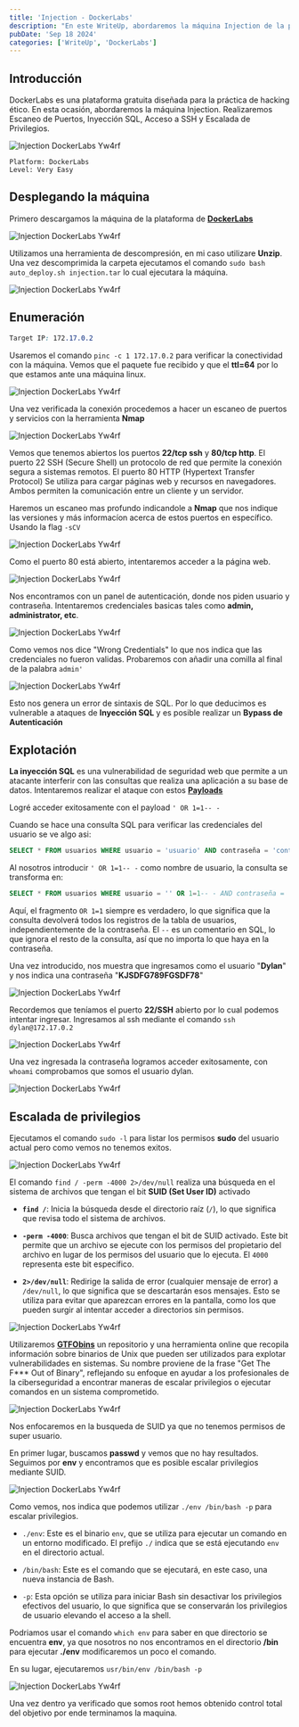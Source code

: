 ```yaml
---
title: 'Injection - DockerLabs'
description: "En este WriteUp, abordaremos la máquina Injection de la plataforma DockerLabs. En esta ocasión, abordaremos la máquina Injection. Realizaremos Escaneo de Puertos, Inyección SQL, Acceso a SSH y Escalada de Privilegios."
pubDate: 'Sep 18 2024'
categories: ['WriteUp', 'DockerLabs']
--- 
```


## Introducción

DockerLabs es una plataforma gratuita diseñada para la práctica de hacking ético. En esta ocasión, abordaremos la máquina Injection. Realizaremos Escaneo de Puertos, Inyección SQL, Acceso a SSH y Escalada de Privilegios.

![Injection DockerLabs Yw4rf](https://old-blog-yw4rf.vercel.app/_astro/injection-dockerlabs.BoCv4q12_ZUhEMe.webp)
~~~
Platform: DockerLabs
Level: Very Easy
~~~

## Desplegando la máquina

Primero descargamos la máquina de la plataforma de [**DockerLabs**](https://dockerlabs.es)

![Injection DockerLabs Yw4rf](https://old-blog-yw4rf.vercel.app/_astro/injection-download.D5DBaLAG_Z1WCuIB.webp)

Utilizamos una herramienta de descompresión, en mi caso utilizare **Unzip**. Una vez descomprimida la carpeta ejecutamos el comando `sudo bash auto_deploy.sh injection.tar` lo cual ejecutara la máquina.

![Injection DockerLabs Yw4rf](https://old-blog-yw4rf.vercel.app/_astro/injection.CFQSQTYr_Z2VNp8.webp)

## Enumeración 

~~~CSS
Target IP: 172.17.0.2
~~~

Usaremos el comando `pinc -c 1 172.17.0.2` para verificar la conectividad con la máquina.  Vemos que el paquete fue recibido y que el **ttl=64** por lo que estamos ante una máquina linux.

![Injection DockerLabs Yw4rf](https://old-blog-yw4rf.vercel.app/_astro/injection1.CvUNTlvm_132cRx.webp)

Una vez verificada la conexión procedemos a hacer un escaneo de puertos y servicios con la herramienta **Nmap** 

![Injection DockerLabs Yw4rf](https://old-blog-yw4rf.vercel.app/_astro/injection2.DoTfxmeN_1743bf.webp)

Vemos que tenemos abiertos los puertos **22/tcp ssh** y **80/tcp http**. El puerto 22 SSH (Secure Shell) un protocolo de red que permite la conexión segura a sistemas remotos. El puerto 80 HTTP (Hypertext Transfer Protocol) Se utiliza para cargar páginas web y recursos en navegadores. Ambos permiten la comunicación entre un cliente y un 
servidor. 

Haremos un escaneo mas profundo indicandole a **Nmap** que nos indique las versiones y más informacíon acerca de estos puertos en específico. Usando la flag `-sCV`

![Injection DockerLabs Yw4rf](https://old-blog-yw4rf.vercel.app/_astro/injection3.RPxjuKqg_Z1OzbJy.webp)

Como el puerto 80 está abierto, intentaremos acceder a la página web.

![Injection DockerLabs Yw4rf](https://old-blog-yw4rf.vercel.app/_astro/injection4.CLfSN_ET_yghBh.webp)

Nos encontramos con un panel de autenticación, donde nos piden usuario y contraseña. Intentaremos credenciales basicas tales como **admin, administrator, etc**.

![Injection DockerLabs Yw4rf](https://old-blog-yw4rf.vercel.app/_astro/injection5.Bne_ae4R_1xMlDA.webp)

Como vemos nos dice "Wrong Credentials" lo que nos indica que las credenciales no fueron validas. Probaremos con añadir una comilla al final de la palabra `admin'` 

![Injection DockerLabs Yw4rf](https://old-blog-yw4rf.vercel.app/_astro/injection6.DvyAfSZZ_1qngfx.webp)

Esto nos genera un error de sintaxis de SQL. Por lo que deducimos es vulnerable a ataques de **Inyección SQL** y es posible realizar un **Bypass de Autenticación**

## Explotación

**La inyección SQL** es una vulnerabilidad de seguridad web que permite a un atacante interferir con las consultas que realiza una aplicación a su base de datos. Intentaremos realizar el ataque con estos **[Payloads](https://github.com/payloadbox/sql-injection-payload-list)** 

Logré acceder exitosamente con el payload `' OR 1=1-- -` 

Cuando se hace una consulta SQL para verificar las credenciales del usuario se ve algo asi:
~~~SQL
SELECT * FROM usuarios WHERE usuario = 'usuario' AND contraseña = 'contraseña'; 
~~~

Al nosotros introducir `' OR 1=1-- -` como nombre de usuario, la consulta se transforma en:
~~~SQL
SELECT * FROM usuarios WHERE usuario = '' OR 1=1-- - AND contraseña = 'cualquier cosa';
~~~

Aquí, el fragmento `OR 1=1` siempre es verdadero, lo que significa que la consulta devolverá todos los registros de la tabla de usuarios, independientemente de la contraseña. El `--` es un comentario en SQL, lo que ignora el resto de la consulta, así que no importa lo que haya en la contraseña. 

Una vez introducido, nos muestra que ingresamos como el usuario "**Dylan**" y nos indica una contraseña "**KJSDFG789FGSDF78**"

![Injection DockerLabs Yw4rf](https://old-blog-yw4rf.vercel.app/_astro/injection7.D2FBlCIf_10yFVA.webp)

Recordemos que teníamos el puerto **22/SSH** abierto por lo cual podemos intentar ingresar. Ingresamos al ssh mediante el comando `ssh dylan@172.17.0.2`

![Injection DockerLabs Yw4rf](https://old-blog-yw4rf.vercel.app/_astro/injection8.DcKA6K_x_ZdRss7.webp)

Una vez ingresada la contraseña logramos acceder exitosamente, con `whoami` comprobamos que somos el usuario dylan.

![Injection DockerLabs Yw4rf](https://old-blog-yw4rf.vercel.app/_astro/injection9.BYhuz06Z_ZDTehr.webp)

## Escalada de privilegios

Ejecutamos el comando `sudo -l` para listar los permisos **sudo** del usuario actual pero como vemos no tenemos exitos.

![Injection DockerLabs Yw4rf](https://old-blog-yw4rf.vercel.app/_astro/injection10.OXAkDxic_Z1HKycx.webp)

El comando `find / -perm -4000 2>/dev/null` realiza una búsqueda en el sistema de archivos que tengan el bit **SUID (Set User ID)** activado

- **`find /`**: Inicia la búsqueda desde el directorio raíz (`/`), lo que significa que revisa todo el sistema de archivos.

- **`-perm -4000`**: Busca archivos que tengan el bit de SUID activado. Este bit permite que un archivo se ejecute con los permisos del propietario del archivo en lugar de los permisos del usuario que lo ejecuta. El `4000` representa este bit específico.
   
- **`2>/dev/null`**: Redirige la salida de error (cualquier mensaje de error) a `/dev/null`, lo que significa que se descartarán esos mensajes. Esto se utiliza para evitar que aparezcan errores en la pantalla, como los que pueden surgir al intentar acceder a directorios sin permisos.

![Injection DockerLabs Yw4rf](https://old-blog-yw4rf.vercel.app/_astro/injection11.BHc3abyr_158rkK.webp)

Utilizaremos [**GTFObins**](https://gtfobins.github.io/) un repositorio y una herramienta online que recopila información sobre binarios de Unix que pueden ser utilizados para explotar vulnerabilidades en sistemas. Su nombre proviene de la frase "Get The F*** Out of Binary", reflejando su enfoque en ayudar a los profesionales de la ciberseguridad a encontrar maneras de escalar privilegios o ejecutar comandos en un sistema comprometido.

![Injection DockerLabs Yw4rf](https://old-blog-yw4rf.vercel.app/_astro/injection12.Bo_UeSqi_Qt0Pa.webp)

Nos enfocaremos en la busqueda de SUID ya que no tenemos permisos de super usuario. 

En primer lugar, buscamos **passwd** y vemos que no hay resultados. Seguimos por **env** y encontramos que es posible escalar privilegios mediante SUID.

![Injection DockerLabs Yw4rf](https://old-blog-yw4rf.vercel.app/_astro/injection13.DhTnvZCd_Z13gfd8.webp)

Como vemos, nos indica que podemos utilizar `./env /bin/bash -p` para escalar privilegios.

- `./env`: Este es el binario `env`, que se utiliza para ejecutar un comando en un entorno modificado. El prefijo `./` indica que se está ejecutando `env` en el directorio actual.

- `/bin/bash`: Este es el comando que se ejecutará, en este caso, una nueva instancia de Bash.

- `-p`: Esta opción se utiliza para iniciar Bash sin desactivar los privilegios efectivos del usuario, lo que significa que se conservarán los privilegios de usuario elevando el acceso a la shell.

Podriamos usar el comando `which env` para saber en que directorio se encuentra **env**, ya que nosotros no nos encontramos en el directorio **/bin** para ejecutar **./env** modificaremos un poco el comando.

En su lugar, ejecutaremos `usr/bin/env /bin/bash -p`

![Injection DockerLabs Yw4rf](https://old-blog-yw4rf.vercel.app/_astro/injection14.siMzke1E_UdhbT.webp)

Una vez dentro ya verificado que somos root hemos obtenido control total del objetivo por ende terminamos la maquina.
